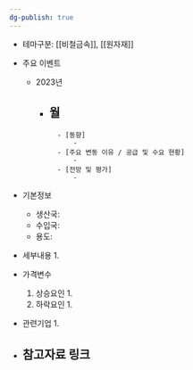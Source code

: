 ```yaml
---
dg-publish: true
---
```



- 테마구분: [[비철금속]], [[원자재]]



- 주요 이벤트
	- 2023년
		- 월
			- 
				- [동향]
					- 
				- [주요 변동 이유 / 공급 및 수요 현황]
					- 
				- [전망 및 평가]
					- 



- 기본정보

	- 생산국: 
	- 수입국:  
	- 용도:

	



- 세부내용
	1. 
	




- 가격변수
	1. 상승요인
		1. 
	2. 하락요인
		1. 





- 관련기업
	1. 



- 참고자료 링크
	- 

